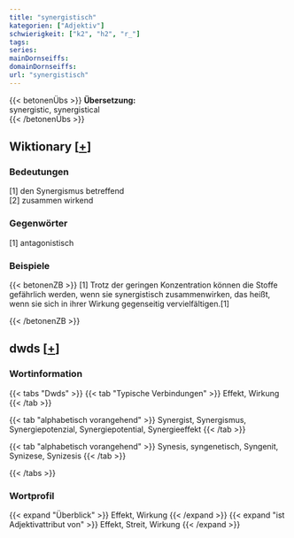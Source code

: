 ```yaml
---
title: "synergistisch"
kategorien: ["Adjektiv"]
schwierigkeit: ["k2", "h2", "r_"]
tags:
series:
mainDornseiffs:
domainDornseiffs:
url: "synergistisch"
---
```


{{< betonenÜbs >}}
**Übersetzung:**  
synergistic, synergistical  
{{< /betonenÜbs >}}

## Wiktionary [[+](https://de.wiktionary.org/wiki/synergistisch)]

### Bedeutungen
[1] den Synergismus betreffend  
[2] zusammen wirkend  

### Gegenwörter
[1] antagonistisch  

### Beispiele
{{< betonenZB >}}
[1] Trotz der geringen Konzentration können die Stoffe gefährlich werden, wenn sie synergistisch zusammenwirken, das heißt, wenn sie sich in ihrer Wirkung gegenseitig vervielfältigen.[1]  

{{< /betonenZB >}}


## dwds [[+](https://www.dwds.de/wb/synergistisch)]

### Wortinformation
{{< tabs "Dwds" >}}
{{< tab "Typische Verbindungen" >}}
Effekt, Wirkung
{{< /tab >}}

{{< tab "alphabetisch vorangehend" >}}
Synergist, Synergismus, Synergiepotenzial, Synergiepotential, Synergieeffekt
{{< /tab >}}

{{< tab "alphabetisch vorangehend" >}}
Synesis, syngenetisch, Syngenit, Synizese, Synizesis
{{< /tab >}}

{{< /tabs >}}

### Wortprofil
{{< expand "Überblick" >}} Effekt, Wirkung {{< /expand >}}
{{< expand "ist Adjektivattribut von" >}} Effekt, Streit, Wirkung {{< /expand >}}


